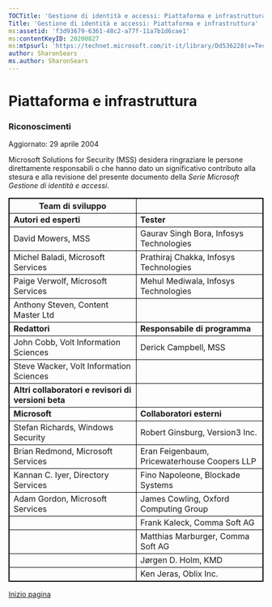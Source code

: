 ```yaml
---
TOCTitle: 'Gestione di identità e accessi: Piattaforma e infrastruttura'
Title: 'Gestione di identità e accessi: Piattaforma e infrastruttura'
ms:assetid: 'f3d93679-6361-48c2-a77f-11a7b1d6cae1'
ms:contentKeyID: 20200827
ms:mtpsurl: 'https://technet.microsoft.com/it-it/library/Dd536228(v=TechNet.10)'
author: SharonSears
ms.author: SharonSears
---
```


Piattaforma e infrastruttura
============================

### Riconoscimenti

Aggiornato: 29 aprile 2004

Microsoft Solutions for Security (MSS) desidera ringraziare le persone direttamente responsabili o che hanno dato un significativo contributo alla stesura e alla revisione del presente documento della *Serie Microsoft Gestione di identità e accessi*.

 
<table style="border:1px solid black;">
<colgroup>
<col width="50%" />
<col width="50%" />
</colgroup>
<thead>
<tr class="header">
<th style="border:1px solid black;" >Team di sviluppo</th>
<th style="border:1px solid black;" > </th>
</tr>
</thead>
<tbody>
<tr class="odd">
<td style="border:1px solid black;"><strong>Autori ed esperti</strong></td>
<td style="border:1px solid black;"><strong>Tester</strong></td>
</tr>
<tr class="even">
<td style="border:1px solid black;">David Mowers, MSS</td>
<td style="border:1px solid black;">Gaurav Singh Bora, Infosys Technologies</td>
</tr>
<tr class="odd">
<td style="border:1px solid black;">Michel Baladi, Microsoft Services</td>
<td style="border:1px solid black;">Prathiraj Chakka, Infosys Technologies</td>
</tr>
<tr class="even">
<td style="border:1px solid black;">Paige Verwolf, Microsoft Services</td>
<td style="border:1px solid black;">Mehul Mediwala, Infosys Technologies</td>
</tr>
<tr class="odd">
<td style="border:1px solid black;">Anthony Steven, Content Master Ltd</td>
<td style="border:1px solid black;"> </td>
</tr>
<tr class="even">
<td style="border:1px solid black;"><strong>Redattori</strong></td>
<td style="border:1px solid black;"><strong>Responsabile di programma</strong></td>
</tr>
<tr class="odd">
<td style="border:1px solid black;">John Cobb, Volt Information Sciences</td>
<td style="border:1px solid black;">Derick Campbell, MSS</td>
</tr>
<tr class="even">
<td style="border:1px solid black;">Steve Wacker, Volt Information Sciences</td>
<td style="border:1px solid black;"> </td>
</tr>
<tr class="odd">
<td style="border:1px solid black;"><strong>Altri collaboratori e revisori di versioni beta</strong></td>
<td style="border:1px solid black;"> </td>
</tr>
<tr class="even">
<td style="border:1px solid black;"><strong>Microsoft</strong></td>
<td style="border:1px solid black;"><strong>Collaboratori esterni</strong></td>
</tr>
<tr class="odd">
<td style="border:1px solid black;">Stefan Richards, Windows Security</td>
<td style="border:1px solid black;">Robert Ginsburg, Version3 Inc.</td>
</tr>
<tr class="even">
<td style="border:1px solid black;">Brian Redmond, Microsoft Services</td>
<td style="border:1px solid black;">Eran Feigenbaum, Pricewaterhouse Coopers LLP</td>
</tr>
<tr class="odd">
<td style="border:1px solid black;">Kannan C. Iyer, Directory Services</td>
<td style="border:1px solid black;">Fino Napoleone, Blockade Systems</td>
</tr>
<tr class="even">
<td style="border:1px solid black;">Adam Gordon, Microsoft Services</td>
<td style="border:1px solid black;">James Cowling, Oxford Computing Group</td>
</tr>
<tr class="odd">
<td style="border:1px solid black;"> </td>
<td style="border:1px solid black;">Frank Kaleck, Comma Soft AG</td>
</tr>
<tr class="even">
<td style="border:1px solid black;"> </td>
<td style="border:1px solid black;">Matthias Marburger, Comma Soft AG</td>
</tr>
<tr class="odd">
<td style="border:1px solid black;"> </td>
<td style="border:1px solid black;">Jørgen D. Holm, KMD</td>
</tr>
<tr class="even">
<td style="border:1px solid black;"> </td>
<td style="border:1px solid black;">Ken Jeras, Oblix Inc.</td>
</tr>
</tbody>
</table>
  
[](#mainsection)[Inizio pagina](#mainsection)
